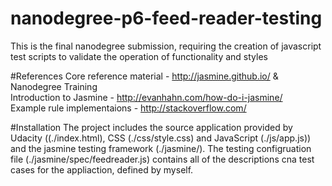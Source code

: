# nanodegree-p6-feed-reader-testing
This is the final nanodegree submission, requiring the creation of javascript test scripts to validate the operation of functionality and styles

#References
Core reference material - http://jasmine.github.io/ & Nanodegree Training<br/>
Introduction to Jasmine - http://evanhahn.com/how-do-i-jasmine/<br/>
Example rule implementaions - http://stackoverflow.com/<br/>

#Installation
The project includes the source application provided by Udacity ((./index.html), CSS (./css/style.css) and JavaScript (./js/app.js)) and the jasmine testing framework (./jasmine/). The testing configruation file (./jasmine/spec/feedreader.js) contains all of the descriptions cna test cases for the appliaction, defined by myself.
